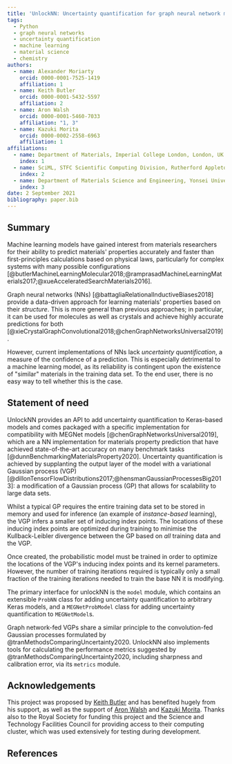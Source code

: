 ```yaml
---
title: 'UnlockNN: Uncertainty quantification for graph neural network models of chemical systems'
tags:
  - Python
  - graph neural networks
  - uncertainty quantification
  - machine learning
  - material science
  - chemistry
authors:
  - name: Alexander Moriarty
    orcid: 0000-0001-7525-1419
    affiliation: 1
  - name: Keith Butler
    orcid: 0000-0001-5432-5597
    affiliation: 2
  - name: Aron Walsh
    orcid: 0000-0001-5460-7033
    affiliation: "1, 3"
  - name: Kazuki Morita
    orcid: 0000-0002-2558-6963
    affiliation: 1
affiliations:
  - name: Department of Materials, Imperial College London, London, UK
    index: 1
  - name: SciML, STFC Scientific Computing Division, Rutherford Appleton Laboratories, UK
    index: 2
  - name: Department of Materials Science and Engineering, Yonsei University, Seoul, Korea
    index: 3
date: 2 September 2021
bibliography: paper.bib
---
```


## Summary

Machine learning models have gained interest from materials researchers for
their ability to predict materials' properties accurately and faster than
first-principles calculations based on physical laws, particularly for complex
systems with many possible configurations
[@butlerMachineLearningMolecular2018;@ramprasadMachineLearningMaterials2017;@xueAcceleratedSearchMaterials2016].

Graph neural networks (NNs) [@battagliaRelationalInductiveBiases2018] provide a
data-driven approach for learning materials' properties based on their
_structure_. This is more general than previous approaches; in particular, it
can be used for molecules as well as crystals and achieve highly accurate
predictions for both
[@xieCrystalGraphConvolutional2018;@chenGraphNetworksUniversal2019].

However, current implementations of NNs lack _uncertainty quantification_, a
measure of the confidence of a prediction. This is especially detrimental to a
machine learning model, as its reliability is contingent upon the existence of
"similar" materials in the training data set. To the end user, there is no easy
way to tell whether this is the case.

## Statement of need

UnlockNN provides an API to add uncertainty quantification to Keras-based
models and comes packaged with a specific implementation for compatibility with
MEGNet models [@chenGraphNetworksUniversal2019], which are a NN implementation
for materials property prediction that have achieved state-of-the-art accuracy
on many benchmark tasks [@dunnBenchmarkingMaterialsProperty2020]. Uncertainty
quantification is achieved by supplanting the output layer of the model with a
variational Gaussian process (VGP)
[@dillonTensorFlowDistributions2017;@hensmanGaussianProcessesBig2013]: a
modification of a Gaussian process (GP) that allows for scalability to large
data sets.

Whilst a typical GP requires the entire training data set to be stored in memory
and used for inference (an example of _instance-based_ learning), the VGP infers
a smaller set of inducing index points. The locations of these inducing index
points are optimized during training to minimise the Kullback-Leibler divergence
between the GP based on _all_ training data and the VGP.

Once created, the probabilistic model must be trained in order to optimize the
locations of the VGP's inducing index points and its kernel parameters. However,
the number of training iterations required is typically only a small fraction of
the training iterations needed to train the base NN it is modifying.

The primary interface for unlockNN is the `model` module, which contains an
extensible `ProbNN` class for adding uncertainty quantification to arbitrary
Keras models, and a `MEGNetProbModel` class for adding uncertainty
quantification to `MEGNetModel`s. 

Graph network-fed VGPs share a similar principle to the convolution-fed Gaussian
processes formulated by @tranMethodsComparingUncertainty2020. UnlockNN also
implements tools for calculating the performance metrics suggested by
@tranMethodsComparingUncertainty2020, including sharpness and calibration error,
via its `metrics` module.

## Acknowledgements

This project was proposed by [Keith Butler](https://github.com/keeeto) and has
benefited hugely from his support, as well as the support of [Aron
Walsh](https://wmd-group.github.io/) and [Kazuki
Morita](https://github.com/KazMorita). Thanks also to the Royal Society for
funding this project and the Science and Technology Facilities Council for
providing access to their computing cluster, which was used extensively for
testing during development.

## References
